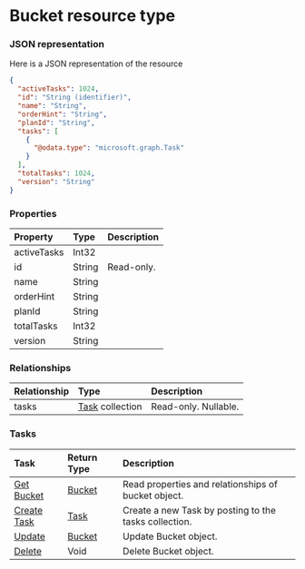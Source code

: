 # Bucket resource type



### JSON representation

Here is a JSON representation of the resource

<!-- {
  "blockType": "resource",
  "optionalProperties": [
    "tasks"
  ],
  "@odata.type": "microsoft.graph.Bucket"
}-->

```json
{
  "activeTasks": 1024,
  "id": "String (identifier)",
  "name": "String",
  "orderHint": "String",
  "planId": "String",
  "tasks": [
    {
      "@odata.type": "microsoft.graph.Task"
    }
  ],
  "totalTasks": 1024,
  "version": "String"
}

```
### Properties
| Property	   | Type	|Description|
|:---------------|:--------|:----------|
|activeTasks|Int32||
|id|String| Read-only.|
|name|String||
|orderHint|String||
|planId|String||
|totalTasks|Int32||
|version|String||

### Relationships
| Relationship | Type	|Description|
|:---------------|:--------|:----------|
|tasks|[Task](task.md) collection| Read-only. Nullable.|

### Tasks

| Task		   | Return Type	|Description|
|:---------------|:--------|:----------|
|[Get Bucket](../api/bucket_get.md) | [Bucket](bucket.md) |Read properties and relationships of bucket object.|
|[Create Task](../api/bucket_post_tasks.md) |[Task](task.md)| Create a new Task by posting to the tasks collection.|
|[Update](../api/bucket_update.md) | [Bucket](bucket.md)	|Update Bucket object. |
|[Delete](../api/bucket_delete.md) | Void	|Delete Bucket object. |

<!-- uuid: 7363edda-6359-485c-8226-f1808c0a709d
2015-10-15 04:04:54 UTC -->
<!-- {
  "type": "#page.annotation",
  "description": "Bucket resource",
  "keywords": "",
  "section": "documentation",
  "tocPath": ""
}-->